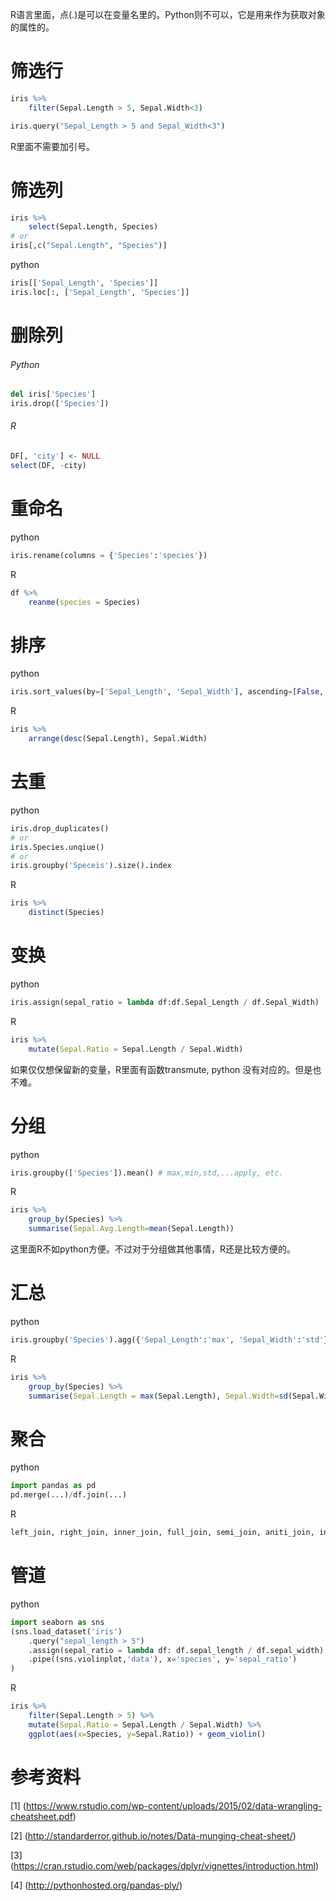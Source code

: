 

R语言里面，点(.)是可以在变量名里的。Python则不可以，它是用来作为获取对象的属性的。



# 筛选行

```R
iris %>%
    filter(Sepal.Length > 5, Sepal.Width<3)
```

```python
iris.query("Sepal_Length > 5 and Sepal_Width<3")
```

R里面不需要加引号。

# 筛选列

```R
iris %>%
    select(Sepal.Length, Species)
# or
iris[,c("Sepal.Length", "Species")]
```

python

```python
iris[['Sepal_Length', 'Species']]
iris.loc[:, ['Sepal_Length', 'Species']]
```

# 删除列

###### Python

```python
del iris['Species']
iris.drop(['Species'])
```

###### R

```R
DF[, 'city'] <- NULL
select(DF, -city)
```

# 重命名

python

```python
iris.rename(columns = {'Species':'species'})
```

R

```R
df %>%
	reanme(species = Species)
```



# 排序

python

```python
iris.sort_values(by=['Sepal_Length', 'Sepal_Width'], ascending=[False, True])
```

R

```R
iris %>%
	arrange(desc(Sepal.Length), Sepal.Width)
```

# 去重

python

```python
iris.drop_duplicates()
# or
iris.Species.unqiue()
# or 
iris.groupby('Speceis').size().index
```

R

```R
iris %>%
	distinct(Species)
```

# 变换

python

```python
iris.assign(sepal_ratio = lambda df:df.Sepal_Length / df.Sepal_Width)
```

R

```R
iris %>%
	mutate(Sepal.Ratio = Sepal.Length / Sepal.Width)
```

如果仅仅想保留新的变量，R里面有函数transmute, python 没有对应的。但是也不难。

# 分组

python

```python
iris.groupby(['Species']).mean() # max,min,std,...apply, etc.
```

R

```R
iris %>%
    group_by(Species) %>%
    summarise(Sepal.Avg.Length=mean(Sepal.Length))
```

这里面R不如python方便。不过对于分组做其他事情，R还是比较方便的。

# 汇总

python

```python
iris.groupby('Species').agg({'Sepal_Length':'max', 'Sepal_Width':'std'})
```

R

```R
iris %>%
	group_by(Species) %>%
	summarise(Sepal.Length = max(Sepal.Length), Sepal.Width=sd(Sepal.Width))
```

# 聚合

python

```python
import pandas as pd
pd.merge(...)/df.join(...)
```

R

```R
left_join, right_join, inner_join, full_join, semi_join, aniti_join, intersect, union, setdiff
```

# 管道

python

```python
import seaborn as sns
(sns.load_dataset('iris')
    .query("sepal_length > 5")
    .assign(sepal_ratio = lambda df: df.sepal_length / df.sepal_width)
    .pipe((sns.violinplot,'data'), x='species', y='sepal_ratio')
)
```

R

```R
iris %>%
    filter(Sepal.Length > 5) %>%
    mutate(Sepal.Ratio = Sepal.Length / Sepal.Width) %>%
    ggplot(aes(x=Species, y=Sepal.Ratio)) + geom_violin()
```



# 参考资料

[1] (https://www.rstudio.com/wp-content/uploads/2015/02/data-wrangling-cheatsheet.pdf)

[2] (http://standarderror.github.io/notes/Data-munging-cheat-sheet/)

[3] (https://cran.rstudio.com/web/packages/dplyr/vignettes/introduction.html)

[4] (http://pythonhosted.org/pandas-ply/)